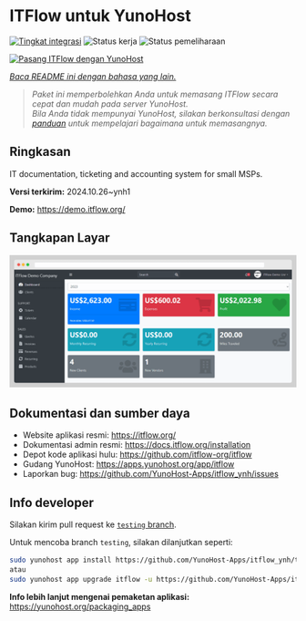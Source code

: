 <!--
N.B.: README ini dibuat secara otomatis oleh <https://github.com/YunoHost/apps/tree/master/tools/readme_generator>
Ini TIDAK boleh diedit dengan tangan.
-->

# ITFlow untuk YunoHost

[![Tingkat integrasi](https://dash.yunohost.org/integration/itflow.svg)](https://ci-apps.yunohost.org/ci/apps/itflow/) ![Status kerja](https://ci-apps.yunohost.org/ci/badges/itflow.status.svg) ![Status pemeliharaan](https://ci-apps.yunohost.org/ci/badges/itflow.maintain.svg)

[![Pasang ITFlow dengan YunoHost](https://install-app.yunohost.org/install-with-yunohost.svg)](https://install-app.yunohost.org/?app=itflow)

*[Baca README ini dengan bahasa yang lain.](./ALL_README.md)*

> *Paket ini memperbolehkan Anda untuk memasang ITFlow secara cepat dan mudah pada server YunoHost.*  
> *Bila Anda tidak mempunyai YunoHost, silakan berkonsultasi dengan [panduan](https://yunohost.org/install) untuk mempelajari bagaimana untuk memasangnya.*

## Ringkasan

IT documentation, ticketing and accounting system for small MSPs.

**Versi terkirim:** 2024.10.26~ynh1

**Demo:** <https://demo.itflow.org/>

## Tangkapan Layar

![Tangkapan Layar pada ITFlow](./doc/screenshots/readme.gif)

## Dokumentasi dan sumber daya

- Website aplikasi resmi: <https://itflow.org/>
- Dokumentasi admin resmi: <https://docs.itflow.org/installation>
- Depot kode aplikasi hulu: <https://github.com/itflow-org/itflow>
- Gudang YunoHost: <https://apps.yunohost.org/app/itflow>
- Laporkan bug: <https://github.com/YunoHost-Apps/itflow_ynh/issues>

## Info developer

Silakan kirim pull request ke [`testing` branch](https://github.com/YunoHost-Apps/itflow_ynh/tree/testing).

Untuk mencoba branch `testing`, silakan dilanjutkan seperti:

```bash
sudo yunohost app install https://github.com/YunoHost-Apps/itflow_ynh/tree/testing --debug
atau
sudo yunohost app upgrade itflow -u https://github.com/YunoHost-Apps/itflow_ynh/tree/testing --debug
```

**Info lebih lanjut mengenai pemaketan aplikasi:** <https://yunohost.org/packaging_apps>
